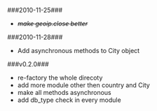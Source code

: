 <style>
li {
}
em {
text-decoration: line-through;
}
strong {
color: #ff80b2;
}
</style>
###2010-11-25###
* _make geoip.close better_

###2010-11-28###
* Add asynchronous methods to City object

###v0.2.0###
* re-factory the whole direcoty
* add more module other then country and City
* make all methods asynchronous
* add db_type check in every module
